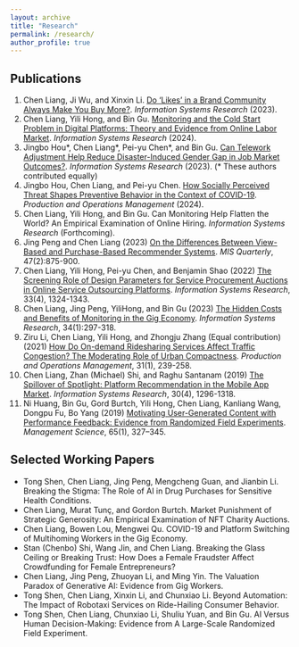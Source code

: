 ```yaml
---
layout: archive
title: "Research"
permalink: /research/
author_profile: true
---
```



## Publications

1.  Chen Liang, Ji Wu, and Xinxin Li. [Do ‘Likes’ in a Brand Community Always Make You Buy More?](https://doi.org/10.1287/isre.2022.0008). *Information Systems Research* (2023).
2.  Chen Liang, Yili Hong, and Bin Gu. [Monitoring and the Cold Start Problem in Digital Platforms: Theory and Evidence from Online Labor Market](https://doi.org/10.1287/isre.2021.0146). *Information Systems Research* (2024).
3.  Jingbo Hou\*, Chen Liang\*, Pei-yu Chen\*, and Bin Gu. [Can Telework Adjustment Help Reduce Disaster-Induced Gender Gap in Job Market Outcomes?](https://pubsonline.informs.org/doi/10.1287/isre.2023.0241). *Information Systems Research* (2023). (* These authors contributed equally)
4.  Jingbo Hou, Chen Liang, and Pei-yu Chen. [How Socially Perceived Threat Shapes Preventive Behavior in the Context of COVID-19](https://journals.sagepub.com/doi/10.1177/10591478241231864?icid=int.sj-abstract.citing-articles.2). *Production and Operations Management* (2024).
5.  Chen Liang, Yili Hong, and Bin Gu. Can Monitoring Help Flatten the World? An Empirical Examination of Online Hiring. *Information Systems Research* (Forthcoming).
6.  Jing Peng and Chen Liang (2023) [On the Differences Between View-Based and Purchase-Based Recommender Systems](https://misq.umn.edu/on-the-differences-between-view-based-and-purchase-based-recommender-systems.html). *MIS Quarterly*, 47(2):875-900.
7.  Chen Liang, Yili Hong, Pei-yu Chen, and Benjamin Shao (2022) [The Screening Role of Design Parameters for Service Procurement Auctions in Online Service Outsourcing Platforms](https://pubsonline.informs.org/doi/abs/10.1287/isre.2022.1168). *Information Systems Research*, 33(4), 1324-1343.
8.  Chen Liang, Jing Peng, YiliHong, and Bin Gu (2023) [The Hidden Costs and Benefits of Monitoring in the Gig Economy](https://pubsonline.informs.org/doi/10.1287/isre.2022.1130). *Information Systems Research*, 34(1):297-318.
9.  Ziru Li, Chen Liang, Yili Hong, and Zhongju Zhang (Equal contribution)(2021) [How Do On-demand Ridesharing Services Affect Traffic Congestion? The Moderating Role of Urban Compactness](https://onlinelibrary.wiley.com/doi/10.1111/poms.13530). *Production and Operations Management*, 31(1), 239-258.
10.  Chen Liang, Zhan (Michael) Shi, and Raghu Santanam (2019) [The Spillover of Spotlight: Platform Recommendation in the Mobile App Market](https://pubsonline.informs.org/doi/10.1287/isre.2019.0863). *Information Systems Research*, 30(4), 1296-1318.
11.  Ni Huang, Bin Gu, Gord Burtch, Yili Hong, Chen Liang, Kanliang Wang, Dongpu Fu, Bo Yang (2019) [Motivating User-Generated Content with Performance Feedback: Evidence from Randomized Field Experiments](https://pubsonline.informs.org/doi/10.1287/mnsc.2017.2944). *Management Science*, 65(1), 327–345.

## Selected Working Papers

-   Tong Shen, Chen Liang, Jing Peng, Mengcheng Guan, and Jianbin Li. Breaking the Stigma: The Role of AI in Drug Purchases for Sensitive Health Conditions. 
-   Chen Liang, Murat Tunç, and Gordon Burtch. Market Punishment of Strategic Generosity: An Empirical Examination of NFT Charity Auctions.
-   Chen Liang, Bowen Lou, Mengwei Qu. COVID-19 and Platform Switching of Multihoming Workers in the Gig Economy.
-   Stan (Chenbo) Shi, Wang Jin, and Chen Liang. Breaking the Glass Ceiling or Breaking Trust: How Does a Female Fraudster Affect Crowdfunding for Female Entrepreneurs?
-   Chen Liang, Jing Peng, Zhuoyan Li, and Ming Yin. The Valuation Paradox of Generative AI: Evidence from Gig Workers.
-   Tong Shen, Chen Liang, Xinxin Li, and Chunxiao Li. Beyond Automation: The Impact of Robotaxi Services on Ride-Hailing Consumer Behavior.
-   Tong Shen, Chen Liang, Chunxiao Li, Shuliu Yuan, and Bin Gu. AI Versus Human Decision-Making: Evidence from A Large-Scale Randomized Field Experiment.

